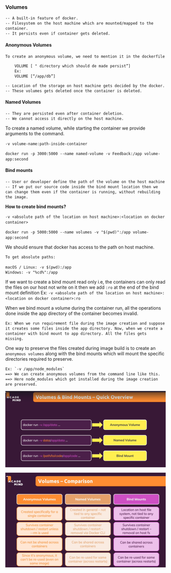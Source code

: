 ### Volumes 
    -- A built-in feature of docker.
    -- Filesystem on the host machine which are mounted/mapped to the container.
    -- It persists even if container gets deleted.


#### Anonymous Volumes

    To create an anonymous volume, we need to mention it in the dockerfile

```
    VOLUME [ " directory which should de made persist”]
    Ex:
    VOLUME [“/app/db”]
```

    -- Location of the storage on host machine gets decided by the docker.
    -- These volumes gets deleted once the container is deleted.


#### Named Volumes

    -- They are persisted even after container deletion.
    -- We cannot access it directly on the host machine.

To create a named volume, while starting the container we provide arguments to the command.

`-v volume-name:path-inside-container`

`docker run -p 3000:5000 --name named-volume -v Feedback:/app volume-app:second`

#### Bind mounts

    -- User or developer define the path of the volume on the host machine
    -- If we put our source code inside the bind mount location then we can change them even if the container is running, without rebuilding the image.


<strong>How to create bind mounts?</strong>

`-v <absolute path of the location on host machine>:<location on docker container>`

`docker run -p 5000:5000 --name volumes -v "$(pwd)":/app volume-app:second`

We should ensure that docker has access to the path on host machine.

```
To get absolute paths:

macOS / Linux: -v $(pwd):/app
Windows: -v "%cd%":/app
```

If we want to create a bind mount read only i.e, the containers can only read the files on our host not write on it then we add `:ro` at the end of the bind mount definition
Ex: `-v <absolute path of the location on host machine>:<location on docker container>:ro`

When we bind mount a volume during the container run, all the operations done inside the app directory of the container becomes invalid.
```
Ex: When we run requirement file during the image creation and suppose it creates some files inside the app directory. Now, when we create a container with bind mount to app directory. All the files gets missing.
```

One way to preserve the files created during image build is to create an `anonymous volumes` along with the bind mounts which will mount the specific directories required to preserve.

```
Ex: `-v /app/node_modules`
==> We can create anonymous volumes from the command line like this.
==> Here node_modules which got installed during the image creation are preserved.
```

![Types of volumes](Types-of-Volumes.png )


![Comparison between volume types](Volume-Comparisons.png )
